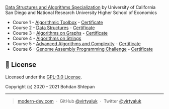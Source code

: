 [Data Structures and Algorithms Specialization](https://www.coursera.org/specializations/data-structures-algorithms) by University of California San Diego and National Research University Higher School of Economics

- Course 1 - [Algorithmic Toolbox](https://www.coursera.org/learn/algorithmic-toolbox?specialization=data-structures-algorithms) - [Certificate](https://www.coursera.org/account/accomplishments/certificate/WLDWN5BQS34C)
- Course 2 - [Data Structures](https://www.coursera.org/learn/data-structures?specialization=data-structures-algorithms) - [Certificate](https://www.coursera.org/account/accomplishments/certificate/BMUSAKGNSU4P)
- Course 3 - [Algorithms on Graphs](https://www.coursera.org/learn/algorithms-on-graphs?specialization=data-structures-algorithms) - [Certificate](https://www.coursera.org/account/accomplishments/verify/D4EZTNZ5ATXM)
- Course 4 - [Algorithms on Strings](https://www.coursera.org/learn/algorithms-on-strings?specialization=data-structures-algorithms)
- Course 5 - [Advanced Algorithms and Complexity](https://www.coursera.org/learn/advanced-algorithms-and-complexity) - [Certificate](https://www.coursera.org/account/accomplishments/verify/C6ZKJE4RJRY9)
- Course 6 - [Genome Assembly Programming Challenge](https://www.coursera.org/learn/assembling-genomes) - [Certificate](https://www.coursera.org/account/accomplishments/verify/5QGPB9XKACS7)

## :green_book: License

Licensed under the [GPL-3.0 License](https://github.com/virtyaluk/coursera-data-structures-algorithms/blob/master/LICENSE).

Copyright (c) 2020 - 2021 Bohdan Shtepan

---

> [modern-dev.com](http://modern-dev.com) &nbsp;&middot;&nbsp;
> GitHub [@virtyaluk](https://github.com/virtyaluk) &nbsp;&middot;&nbsp;
> Twitter [@virtyaluk](https://twitter.com/virtyaluk)